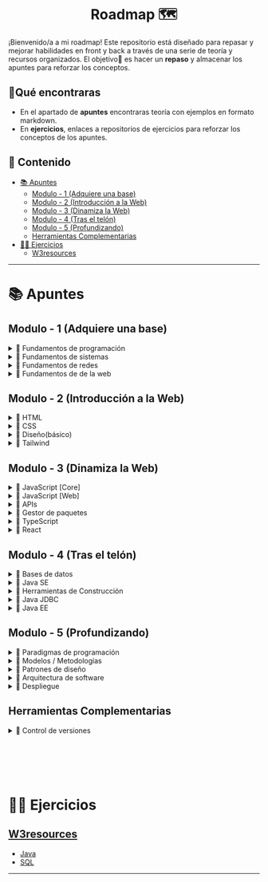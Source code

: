 <h1 align='center'>Roadmap 🗺️</h1>

¡Bienvenido/a a mi roadmap!
Este repositorio está diseñado para repasar y mejorar habilidades en front y back a través de una serie de teoría y recursos organizados.
El objetivo🎯 es hacer un **repaso** y almacenar los apuntes para reforzar los conceptos.

<h2>🔎Qué encontraras</h3>

- En el apartado de **apuntes** encontraras teoría con ejemplos en formato markdown.
- En **ejercicios**, enlaces a repositorios de ejercicios para reforzar los conceptos de los apuntes.

<h2>📑 Contenido</h2>

- [📚 Apuntes](#-apuntes)
  - [Modulo - 1 (Adquiere una base)](#modulo---1-adquiere-una-base)
  - [Modulo - 2 (Introducción a la Web)](#modulo---2-introducción-a-la-web)
  - [Modulo - 3 (Dinamiza la Web)](#modulo---3-dinamiza-la-web)
  - [Modulo - 4 (Tras el telón)](#modulo---4-tras-el-telón)
  - [Modulo - 5 (Profundizando)](#modulo---5-profundizando)
  - [Herramientas Complementarias](#herramientas-complementarias)
- [🧑‍💻 Ejercicios](#-ejercicios)
  - [W3resources](#w3resources)

---

# 📚 Apuntes

## Modulo - 1 (Adquiere una base)

<!-- Fundamentos de programación -->
<details>
  <summary>📁 Fundamentos de programación</summary>
  <ul>
    <li><a href="https://github.com/unainavarro/roadmap/blob/main/apuntes/modulo-1/01-fundamentos-de-programacion/01-introduccion.md">Introducción</a></li>
    <li><a href="https://github.com/unainavarro/roadmap/blob/main/apuntes/modulo-1/01-fundamentos-de-programacion/02-variables.md">Variables</a></li>
    <li><a href="https://github.com/unainavarro/roadmap/blob/main/apuntes/modulo-1/01-fundamentos-de-programacion/03-tipos_de_datos.md">Tipos de datos</a></li>
    <li><a href="https://github.com/unainavarro/roadmap/blob/main/apuntes/modulo-1/01-fundamentos-de-programacion/04-arrays.md">Arrays</a></li>
    <li><a href="https://github.com/unainavarro/roadmap/blob/main/apuntes/modulo-1/01-fundamentos-de-programacion/05-funciones.md">Funciones</a></li>
    <li><a href="https://github.com/unainavarro/roadmap/blob/main/apuntes/modulo-1/01-fundamentos-de-programacion/06-control_de_flujo.md">Control de flujo</a></li>
    <li><a href="https://github.com/unainavarro/roadmap/blob/main/apuntes/modulo-1/01-fundamentos-de-programacion/07-estructura_de_datos.md">Estructura de datos</a></li>
    <li><a href="https://github.com/unainavarro/roadmap/blob/main/apuntes/modulo-1/01-fundamentos-de-programacion/08-algoritmos.md">Algoritmos</a></li>
    <li><a href="https://github.com/unainavarro/roadmap/blob/main/apuntes/modulo-1/01-fundamentos-de-programacion/09-lenguajes_de_programacion.md">Lenguajes de programación</a></li>
    <li><a href="https://github.com/unainavarro/roadmap/blob/main/apuntes/modulo-1/01-fundamentos-de-programacion/10-niveles.md">Niveles de los lenguajes</a></li>
    <li><a href="https://github.com/unainavarro/roadmap/blob/main/apuntes/modulo-1/01-fundamentos-de-programacion/11-tipado.md">Tipado</a></li>
    <li><a href="https://github.com/unainavarro/roadmap/blob/main/apuntes/modulo-1/01-fundamentos-de-programacion/12-conversion.md">Conversion</a></li>
    <li><a href="https://github.com/unainavarro/roadmap/blob/main/apuntes/modulo-1/01-fundamentos-de-programacion/13-introduccion_paradigmas.md">Introducción a los paradigmas de programación</a></li>
  </ul>  
</details>
<!-- [FIN]Fundamentos de programación -->

<!-- Fundamentos de sistemas -->
<details>
  <summary>📁 Fundamentos de sistemas</summary>
  <ul>
    <li><a href="">Introducción</a></li>
  </ul>  
</details>
<!-- [FIN]Fundamentos de sistemas -->

<!-- Fundamentos de redes -->
<details>
  <summary>📁 Fundamentos de redes</summary>
  <ul>
    <li><a href="">Introducción</a></li>
  </ul>  
</details>
<!-- [FIN]Fundamentos de redes -->

<!-- Fundamentos de de la web -->
<details>
  <summary>📁 Fundamentos de de la web</summary>
  <ul>
    <li><a href="">Introducción</a></li>
  </ul>  
</details>
<!-- [FIN]Fundamentos de de la web -->

## Modulo - 2 (Introducción a la Web)

<!-- HTML -->
<details>
  <summary>📁 HTML</summary>
  <ul>
    <li>
      <details>
        <summary>📁 Fundamentos</summary>
        <ul>
          <li><a href="">HTML</a></li>
        </ul>
      </details>
    </li>
    <li>
      <details>
        <summary>📁 Cabecera</summary>
        <ul>
          <li><a href="">Head</a></li>
        </ul>
      </details>
    </li>
    <li>
      <details>
        <summary>📁 Elementos</summary>
        <ul>
          <li><a href=""></a></li>
        </ul>
      </details>
    </li>
    <li>
      <details>
        <summary>📁 Buenas practicas</summary>
        <ul>
          <li><a href=""></a></li>
        </ul>
      </details>
    </li>
  </ul>
</details>
<!-- [FIN]HTML -->

<!-- CSS -->
<details>
  <summary>📁 CSS</summary>
  <ul>
    <li>
      <details>
        <summary>📁 Fundamentos</summary>
        <ul>
          <li><a href="">CSS</a></li>
        </ul>
      </details>
    </li>
    <li>
      <details>
        <summary>📁 Tipos</summary>
        <ul>
          <li><a href="">Head</a></li>
        </ul>
      </details>
    </li>
    <li>
      <details>
        <summary>📁 Colores</summary>
        <ul>
          <li><a href=""></a></li>
        </ul>
      </details>
    </li>
    <li>
      <details>
        <summary>📁 Fondos</summary>
        <ul>
          <li><a href=""></a></li>
        </ul>
      </details>
    </li>
    <li>
      <details>
        <summary>📁 Tipografías</summary>
        <ul>
          <li><a href=""></a></li>
        </ul>
      </details>
    </li>
    <li>
      <details>
        <summary>📁 Selectores</summary>
        <ul>
          <li><a href=""></a></li>
        </ul>
      </details>
    </li>
    <li>
      <details>
        <summary>📁 Bases de layout</summary>
        <ul>
          <li><a href=""></a></li>
        </ul>
      </details>
    </li>
    <li>
      <details>
        <summary>📁 Flex</summary>
        <ul>
          <li><a href=""></a></li>
        </ul>
      </details>
    </li>
    <li>
      <details>
        <summary>📁 Grid</summary>
        <ul>
          <li><a href=""></a></li>
        </ul>
      </details>
    </li>
    <li>
      <details>
        <summary>📁 Diseño adaptativo</summary>
        <ul>
          <li><a href=""></a></li>
        </ul>
      </details>
    </li>
    <li>
      <details>
        <summary>📁 Efectos</summary>
        <ul>
          <li><a href=""></a></li>
        </ul>
      </details>
    </li>
    <li>
      <details>
        <summary>📁 Animaciones</summary>
        <ul>
          <li><a href=""></a></li>
        </ul>
      </details>
    </li>
    <li>
      <details>
        <summary>📁 Metodologías y buenas practicas</summary>
        <ul>
          <li><a href=""></a></li>
        </ul>
      </details>
    </li>
  </ul>
</details>
<!-- [FIN]CSS -->

<!-- Diseño -->
<details>
  <summary>📁 Diseño(básico)</summary>
  <ul>
    <li>
      <details>
        <summary>📁 Fundamentos</summary>
        <ul>
          <li><a href="">CSS</a></li>
        </ul>
      </details>
    </li>
    <li>
      <details>
        <summary>📁 Tipos</summary>
        <ul>
          <li><a href="">Head</a></li>
        </ul>
      </details>
    </li>
    
  </ul>
</details>
<!-- [FIN]Diseño -->

<!-- Tailwind -->
<details>
  <summary>📁 Tailwind</summary>
  <ul>
    <li><a href="">Introducción</a></li>
  </ul>  
</details>
<!-- [FIN]Tailwind -->

## Modulo - 3 (Dinamiza la Web)

<!-- Javascript [Core] -->
<details>
  <summary>📁 JavaScript [Core]</summary>
  <ul>
    <li>
      <details>
        <summary>📁 Introducción</summary>
        <ul>
          <li><a href=""></a></li>
        </ul>
      </details>
    </li>
    <li>
      <details>
        <summary>📁 Sintaxis bases</summary>
        <ul>
          <li><a href=""></a></li>
        </ul>
      </details>
    </li>
    <li>
      <details>
        <summary>📁 Control de flujo</summary>
        <ul>
          <li><a href=""></a></li>
        </ul>
      </details>
    </li>
    <li>
      <details>
        <summary>📁 Funciones</summary>
        <ul>
          <li><a href=""></a></li>
        </ul>
      </details>
    </li>
    <li>
      <details>
        <summary>📁 Objetos</summary>
        <ul>
          <li><a href=""></a></li>
        </ul>
      </details>
    </li>
    <li>
      <details>
        <summary>📁 Objetos incorporados</summary>
        <ul>
          <li><a href=""></a></li>
        </ul>
      </details>
    </li>
    <li>
      <details>
        <summary>📁 Array</summary>
        <ul>
          <li><a href=""></a></li>
        </ul>
      </details>
    </li>
    <li>
      <details>
        <summary>📁 Map y Set</summary>
        <ul>
          <li><a href=""></a></li>
        </ul>
      </details>
    </li>
    <li>
      <details>
        <summary>📁 Módulos</summary>
        <ul>
          <li><a href=""></a></li>
        </ul>
      </details>
    </li>
    <li>
      <details>
        <summary>📁 JSON</summary>
        <ul>
          <li><a href=""></a></li>
        </ul>
      </details>
    </li>
    <li>
      <details>
        <summary>📁 Manipular datos</summary>
        <ul>
          <li><a href=""></a></li>
        </ul>
      </details>
    </li>
    <li>
      <details>
        <summary>📁 Asincronía</summary>
        <ul>
          <li><a href=""></a></li>
        </ul>
      </details>
    </li>
    <li>
      <details>
        <summary>📁 APIs</summary>
        <ul>
          <li><a href=""></a></li>
        </ul>
      </details>
    </li>
  </ul>
</details>
<!-- [FIN]JavaScript[Core] -->

<!-- Javascript [Web] -->
<details>
  <summary>📁 JavaScript [Web]</summary>
  <ul>
    <li>
      <details>
        <summary>📁 BOM</summary>
        <ul>
          <li><a href=""></a></li>
        </ul>
      </details>
    </li>
    <li>
      <details>
        <summary>📁 DOM</summary>
        <ul>
          <li><a href=""></a></li>
        </ul>
      </details>
    </li>
    <li>
      <details>
        <summary>📁 Eventos</summary>
        <ul>
          <li><a href=""></a></li>
        </ul>
      </details>
    </li>
    <li>
      <details>
        <summary>📁 Formularios</summary>
        <ul>
          <li><a href=""></a></li>
        </ul>
      </details>
    </li>
    <li>
      <details>
        <summary>📁 Almacenamiento</summary>
        <ul>
          <li><a href=""></a></li>
        </ul>
      </details>
    </li>
  </ul>
</details>
<!-- [FIN]JavaScript[Web] -->

<!-- APIs -->
<details>
  <summary>📁 APIs</summary>
  <ul>
    <li><a href="">Introducción</a></li>
  </ul>  
</details>
<!-- [FIN]APIs -->

<!-- Gestor de paquetes -->
<details>
  <summary>📁 Gestor de paquetes</summary>
  <ul>
    <li><a href="">Introducción</a></li>
  </ul>  
</details>
<!-- [FIN]Gestor de paquetes -->

<!-- TypeScript -->
<details>
  <summary>📁 TypeScript</summary>
  <ul>
    <li><a href="">Introducción</a></li>
  </ul>  
</details>
<!-- [FIN]TypeScript -->

<!-- React -->
<details>
  <summary>📁 React</summary>
  <ul>
    <li><a href="">Introducción</a></li>
  </ul>  
</details>
<!-- [FIN]React -->

## Modulo - 4 (Tras el telón)

<!-- Bases de datos -->
<details>
  <summary>📁 Bases de datos</summary>
  <ul>
    <li>
      <details>
        <summary>📁 Fundamentos</summary>
        <ul>
          <li><a href="">HTML</a></li>
        </ul>
      </details>
    </li>
    <li>
      <details>
        <summary>📁 Cabecera</summary>
        <ul>
          <li><a href="">Head</a></li>
        </ul>
      </details>
    </li>
    <li>
      <details>
        <summary>📁 Elementos</summary>
        <ul>
          <li><a href=""></a></li>
        </ul>
      </details>
    </li>
    <li>
      <details>
        <summary>📁 Buenas practicas</summary>
        <ul>
          <li><a href=""></a></li>
        </ul>
      </details>
    </li>
  </ul>
</details>
<!-- [FIN]Bases de datos -->

<!-- Java SE -->
<details>
  <summary>📁 Java SE</summary>
  <ul>
    <li>
      <details>
        <summary>📁 Fundamentos</summary>
        <ul>
          <li><a href="">HTML</a></li>
        </ul>
      </details>
    </li>
    <li>
      <details>
        <summary>📁 Cabecera</summary>
        <ul>
          <li><a href="">Head</a></li>
        </ul>
      </details>
    </li>
    <li>
      <details>
        <summary>📁 Elementos</summary>
        <ul>
          <li><a href=""></a></li>
        </ul>
      </details>
    </li>
    <li>
      <details>
        <summary>📁 Buenas practicas</summary>
        <ul>
          <li><a href=""></a></li>
        </ul>
      </details>
    </li>
  </ul>
</details>
<!-- [FIN]Java SE -->

<!-- Herramientas de Construcción -->
<details>
  <summary>📁 Herramientas de Construcción</summary>
  <ul>
    <li><a href="">Introducción</a></li>
  </ul>  
</details>
<!-- [FIN]Herramientas de Construcción -->

<!-- Java JDBC -->
<details>
  <summary>📁 Java JDBC</summary>
  <ul>
    <li><a href="">Introducción</a></li>
  </ul>  
</details>
<!-- [FIN]Java JDBC -->

<!-- Java EE -->
<details>
  <summary>📁 Java EE</summary>
  <ul>
    <li>
      <details>
        <summary>📁 Fundamentos</summary>
        <ul>
          <li><a href="">HTML</a></li>
        </ul>
      </details>
    </li>
    <li>
      <details>
        <summary>📁 Cabecera</summary>
        <ul>
          <li><a href="">Head</a></li>
        </ul>
      </details>
    </li>
    <li>
      <details>
        <summary>📁 Elementos</summary>
        <ul>
          <li><a href=""></a></li>
        </ul>
      </details>
    </li>
    <li>
      <details>
        <summary>📁 Buenas practicas</summary>
        <ul>
          <li><a href=""></a></li>
        </ul>
      </details>
    </li>
  </ul>
</details>
<!-- [FIN]Java EE -->

## Modulo - 5 (Profundizando)

<!-- Paradigmas de programación -->
<details>
  <summary>📁 Paradigmas de programación</summary>
  <ul>
    <li><a href="">Introducción</a></li>
  </ul>  
</details>
<!-- [FIN]Paradigmas de programación -->

<!-- Modelos / Metodologías -->
<details>
  <summary>📁 Modelos / Metodologías</summary>
  <ul>
    <li><a href="">Introducción</a></li>
  </ul>  
</details>
<!-- [FIN]Modelos / Metodologías -->

<!-- Patrones de diseño -->
<details>
  <summary>📁 Patrones de diseño</summary>
  <ul>
    <li><a href="">Introducción</a></li>
  </ul>  
</details>
<!-- [FIN]Patrones de diseño -->

<!-- Arquitectura de software -->
<details>
  <summary>📁 Arquitectura de software</summary>
  <ul>
    <li><a href="">Introducción</a></li>
  </ul>  
</details>
<!-- [FIN]Arquitectura de software -->

<!-- Despliegue -->
<details>
  <summary>📁 Despliegue</summary>
  <ul>
    <li><a href="">Introducción</a></li>
  </ul>  
</details>
<!-- [FIN]Despliegue -->

## Herramientas Complementarias

<!-- Control de versiones -->
<details>
  <summary>📁 Control de versiones</summary>
  <ul>
    <li>
      <details>
        <summary>📁 Fundamentos</summary>
        <ul>
          <li><a href="">HTML</a></li>
        </ul>
      </details>
    </li>
    <li>
      <details>
        <summary>📁 Cabecera</summary>
        <ul>
          <li><a href="">Head</a></li>
        </ul>
      </details>
    </li>
    <li>
      <details>
        <summary>📁 Elementos</summary>
        <ul>
          <li><a href=""></a></li>
        </ul>
      </details>
    </li>
    <li>
      <details>
        <summary>📁 Buenas practicas</summary>
        <ul>
          <li><a href=""></a></li>
        </ul>
      </details>
    </li>
  </ul>
</details>
<!-- [FIN]Control de versiones -->

<br>
<br>
<br>
<br>
<br>

# 🧑‍💻 Ejercicios

## [W3resources](https://github.com/unainavarro/w3resources)

- [Java]()
- [SQL]()

---
